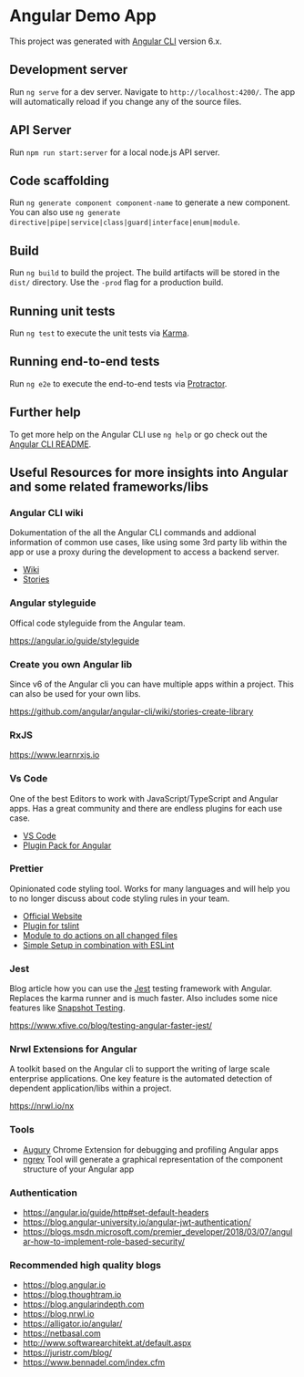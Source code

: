 # Angular Demo App

This project was generated with [Angular CLI](https://github.com/angular/angular-cli) version 6.x.

## Development server

Run `ng serve` for a dev server. Navigate to `http://localhost:4200/`. The app will automatically reload if you change any of the source files.

## API Server

Run `npm run start:server` for a local node.js API server.

## Code scaffolding

Run `ng generate component component-name` to generate a new component. You can also use `ng generate directive|pipe|service|class|guard|interface|enum|module`.

## Build

Run `ng build` to build the project. The build artifacts will be stored in the `dist/` directory. Use the `-prod` flag for a production build.

## Running unit tests

Run `ng test` to execute the unit tests via [Karma](https://karma-runner.github.io).

## Running end-to-end tests

Run `ng e2e` to execute the end-to-end tests via [Protractor](http://www.protractortest.org/).

## Further help

To get more help on the Angular CLI use `ng help` or go check out the [Angular CLI README](https://github.com/angular/angular-cli/blob/master/README.md).

## Useful Resources for more insights into Angular and some related frameworks/libs

### Angular CLI wiki

Dokumentation of the all the Angular CLI commands and addional information of common use cases, like using some 3rd party lib within the app or use a proxy during the development to access a backend server.

* [Wiki](https://github.com/angular/angular-cli/wiki)
* [Stories](https://github.com/angular/angular-cli/wiki/stories)

### Angular styleguide

Offical code styleguide from the Angular team.

https://angular.io/guide/styleguide

### Create you own Angular lib

Since v6 of the Angular cli you can have multiple apps within a project. This can also be used for your own libs.

https://github.com/angular/angular-cli/wiki/stories-create-library

### RxJS

https://www.learnrxjs.io

### Vs Code

One of the best Editors to work with JavaScript/TypeScript and Angular apps. Has a great community and there are endless plugins for each use case.

* [VS Code](https://code.visualstudio.com)
* [Plugin Pack for Angular](https://marketplace.visualstudio.com/items?itemName=johnpapa.angular-essentials)

### Prettier

Opinionated code styling tool. Works for many languages and will help you to no longer discuss about code styling rules in your team.

* [Official Website](https://prettier.io)
* [Plugin for tslint](https://github.com/alexjoverm/tslint-config-prettier)
* [Module to do actions on all changed files](https://github.com/okonet/lint-staged)
* [Simple Setup in combination with ESLint](https://github.com/lipis/prettier-setup/blob/master/README.md)

### Jest

Blog article how you can use the [Jest](https://facebook.github.io/jest/) testing framework with Angular. Replaces the karma runner and is much faster. Also includes some nice features like [Snapshot Testing](https://facebook.github.io/jest/docs/en/snapshot-testing.html).

https://www.xfive.co/blog/testing-angular-faster-jest/

### Nrwl Extensions for Angular

A toolkit based on the Angular cli to support the writing of large scale enterprise applications. One key feature is the automated detection of dependent application/libs within a project.

https://nrwl.io/nx

### Tools

* [Augury](https://augury.angular.io) Chrome Extension for debugging and profiling Angular apps
* [ngrev](https://github.com/mgechev/ngrev) Tool will generate a graphical representation of the component structure of your Angular app

### Authentication

* https://angular.io/guide/http#set-default-headers
* https://blog.angular-university.io/angular-jwt-authentication/
* https://blogs.msdn.microsoft.com/premier_developer/2018/03/07/angular-how-to-implement-role-based-security/

### Recommended high quality blogs

* https://blog.angular.io
* https://blog.thoughtram.io
* https://blog.angularindepth.com
* https://blog.nrwl.io
* https://alligator.io/angular/
* https://netbasal.com
* http://www.softwarearchitekt.at/default.aspx
* https://juristr.com/blog/
* https://www.bennadel.com/index.cfm
